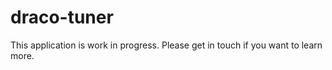 # draco-tuner

This application is work in progress. Please get in touch if you want to learn more. 
